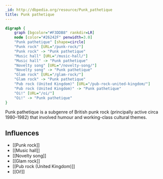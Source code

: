 ```yaml
---
_id: http://dbpedia.org/resource/Punk_pathetique
title: Punk pathetique
---
```


```dot
digraph {
	graph [bgcolor="#F3DDB8" rankdir=LR]
	node [color="#26242F" penwidth=3.0]
	"Punk pathetique" [shape=circle]
	"Punk rock" [URL="/punk-rock/"]
	"Punk rock" -> "Punk pathetique"
	"Music hall" [URL="/music-hall/"]
	"Music hall" -> "Punk pathetique"
	"Novelty song" [URL="/novelty-song/"]
	"Novelty song" -> "Punk pathetique"
	"Glam rock" [URL="/glam-rock/"]
	"Glam rock" -> "Punk pathetique"
	"Pub rock (United Kingdom)" [URL="/pub-rock-united-kingdom/"]
	"Pub rock (United Kingdom)" -> "Punk pathetique"
	"Oi!" [URL="/oi/"]
	"Oi!" -> "Punk pathetique"
}
```

Punk pathetique is a subgenre of British punk rock (principally active circa 1980–1982) that involved humour and working-class cultural themes.

## Influences
- [[Punk rock]]
- [[Music hall]]
- [[Novelty song]]
- [[Glam rock]]
- [[Pub rock (United Kingdom)]]
- [[Oi!]]
